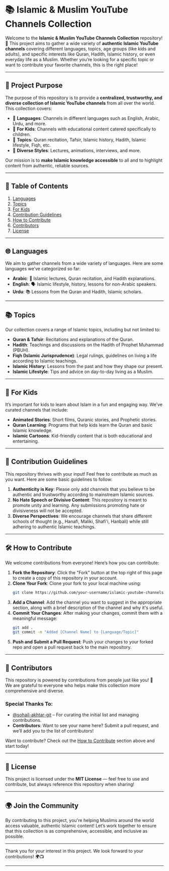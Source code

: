 
# 📚 Islamic & Muslim YouTube Channels Collection

Welcome to the **Islamic & Muslim YouTube Channels Collection** repository! 🌙 This project aims to gather a wide variety of **authentic Islamic YouTube channels** covering different languages, topics, age groups (like kids and adults), and specific interests like Quran, Hadith, Islamic history, or even everyday life as a Muslim. Whether you’re looking for a specific topic or want to contribute your favorite channels, this is the right place!

---

## 🎯 Project Purpose

The purpose of this repository is to provide a **centralized, trustworthy, and diverse collection of Islamic YouTube channels** from all over the world. This collection covers:

- 🕌 **Languages**: Channels in different languages such as English, Arabic, Urdu, and more.
- 🌱 **For Kids**: Channels with educational content catered specifically to children.
- 📖 **Topics**: Quran recitation, Tafsir, Islamic history, Hadith, Islamic lifestyle, Fiqh, etc.
- 🎥 **Diverse Styles**: Lectures, animations, interviews, and more.

Our mission is to **make Islamic knowledge accessible** to all and to highlight content from authentic, reliable sources.

---

## 📑 Table of Contents

1. [Languages](#languages)
2. [Topics](#topics)
3. [For Kids](#for-kids)
4. [Contribution Guidelines](#contribution-guidelines)
5. [How to Contribute](#how-to-contribute)
6. [Contributors](#contributors)
7. [License](#license)

---

## 🌐 Languages

We aim to gather channels from a wide variety of languages. Here are some languages we’ve categorized so far:

- **Arabic**: 📡 Islamic lectures, Quran recitation, and Hadith explanations.
- **English**: 🗣️ Islamic lifestyle, history, lessons for non-Arabic speakers.
- **Urdu**: 📚 Lessons from the Quran and Hadith, Islamic scholars.

---

## 📚 Topics

Our collection covers a range of Islamic topics, including but not limited to:

- **Quran & Tafsir**: Recitations and explanations of the Quran.
- **Hadith**: Teachings and discussions on the Hadith of Prophet Muhammad (PBUH).
- **Fiqh (Islamic Jurisprudence)**: Legal rulings, guidelines on living a life according to Islamic teachings.
- **Islamic History**: Lessons from the past and how they shape our present.
- **Islamic Lifestyle**: Tips and advice on day-to-day living as a Muslim.

---

## 🧒 For Kids

It’s important for kids to learn about Islam in a fun and engaging way. We’ve curated channels that include:

- **Animated Stories**: Short films, Quranic stories, and Prophetic stories.
- **Quran Learning**: Programs that help kids learn the Quran and basic Islamic knowledge.
- **Islamic Cartoons**: Kid-friendly content that is both educational and entertaining.

---

## 🤝 Contribution Guidelines

This repository thrives with your input! Feel free to contribute as much as you want. Here are some basic guidelines to follow:

1. **Authenticity is Key**: Please only add channels that you believe to be authentic and trustworthy according to mainstream Islamic sources.
2. **No Hate Speech or Divisive Content**: This repository is meant to promote unity and learning. Any submissions promoting hate or divisiveness will not be accepted.
3. **Diverse Perspectives**: We encourage channels that share different schools of thought (e.g., Hanafi, Maliki, Shafi'i, Hanbali) while still adhering to authentic Islamic teachings.

---

## 🛠️ How to Contribute

We welcome contributions from everyone! Here’s how you can contribute:

1. **Fork the Repository**: Click the "Fork" button at the top right of this page to create a copy of this repository in your account.
2. **Clone Your Fork**: Clone your fork to your local machine using:
   ```bash
   git clone https://github.com/your-username/islamic-youtube-channels-collection.git
   ```
3. **Add a Channel**: Add the channel you want to suggest in the appropriate section, along with a brief description of the channel and why it's useful.
4. **Commit Your Changes**: After making your changes, commit them with a meaningful message:
   ```bash
   git add .
   git commit -m "Added [Channel Name] to [Language/Topic]"
   ```
5. **Push and Submit a Pull Request**: Push your changes to your forked repo and open a pull request back to the main repository.

---

## 🌟 Contributors

This repository is powered by contributions from people just like you! 🤝  
We are grateful to everyone who helps make this collection more comprehensive and diverse. 

### Special Thanks To:

- [@sohail-akhtar-git](https://github.com/sohail-akhtar-git) – For curating the initial list and managing contributions.
- **Contributors**: Want to see your name here? Submit a pull request, and we’ll add you to the list of contributors!

Want to contribute? Check out the [How to Contribute](#how-to-contribute) section above and start today!

---

## 🔐 License

This project is licensed under the **MIT License** — feel free to use and contribute, but always reference this repository when sharing!

---

## 🌍 Join the Community

By contributing to this project, you're helping Muslims around the world access valuable, authentic Islamic content! Let’s work together to ensure that this collection is as comprehensive, accessible, and inclusive as possible.

---

Thank you for your interest in this project. We look forward to your contributions! 🌍📺

--- 
